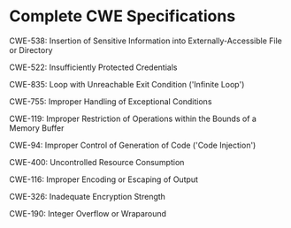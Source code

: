 

# Complete CWE Specifications

CWE-538: Insertion of Sensitive Information into Externally-Accessible File or Directory

CWE-522: Insufficiently Protected Credentials

CWE-835: Loop with Unreachable Exit Condition ('Infinite Loop')

CWE-755: Improper Handling of Exceptional Conditions

CWE-119: Improper Restriction of Operations within the Bounds of a Memory Buffer

CWE-94: Improper Control of Generation of Code ('Code Injection')

CWE-400: Uncontrolled Resource Consumption

CWE-116: Improper Encoding or Escaping of Output

CWE-326: Inadequate Encryption Strength

CWE-190: Integer Overflow or Wraparound